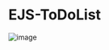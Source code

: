 # EJS-ToDoList

![image](https://user-images.githubusercontent.com/107684179/186666006-59d783bc-0896-4a98-9d91-f60ba81f3dd1.png)
